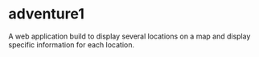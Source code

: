 # adventure1
A web application build to display several locations on a map and display specific information for each location.
